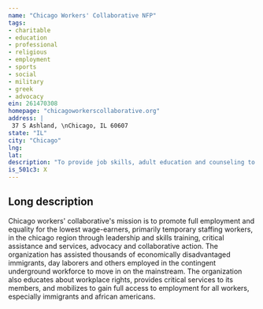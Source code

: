 ```yaml
---
name: "Chicago Workers' Collaborative NFP"
tags:
- charitable
- education
- professional
- religious
- employment
- sports
- social
- military
- greek
- advocacy
ein: 261470308
homepage: "chicagoworkerscollaborative.org"
address: |
 37 S Ashland, \nChicago, IL 60607
state: "IL"
city: "Chicago"
lng: 
lat: 
description: "To provide job skills, adult education and counseling to employed and unemployed workers"
is_501c3: X
---
```


## Long description

Chicago workers' collaborative's mission is to promote full employment and equality for the lowest wage-earners, primarily temporary staffing workers, in the chicago region through leadership and skills training, critical assistance and services, advocacy and collaborative action. The organization has assisted thousands of economically disadvantaged immigrants, day laborers and others employed in the contingent underground workforce to move in on the mainstream. The organization also educates about workplace rights, provides critical services to its members, and mobilizes to gain full access to employment for all workers, especially immigrants and african americans. 
